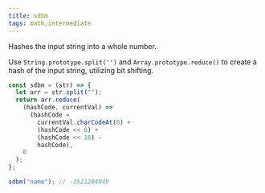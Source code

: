 ```yaml
---
title: sdbm
tags: math,intermediate
---
```


Hashes the input string into a whole number.

Use `String.prototype.split('')` and `Array.prototype.reduce()` to create a hash of the input string, utilizing bit shifting.

```js
const sdbm = (str) => {
  let arr = str.split("");
  return arr.reduce(
    (hashCode, currentVal) =>
      (hashCode =
        currentVal.charCodeAt(0) +
        (hashCode << 6) +
        (hashCode << 16) -
        hashCode),
    0
  );
};
```

```js
sdbm("name"); // -3521204949
```
